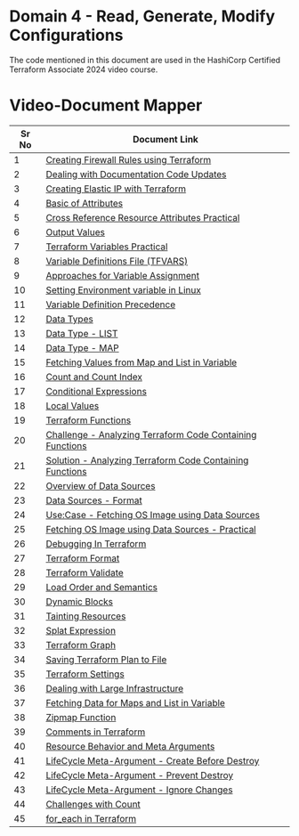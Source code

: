 # Domain 4 - Read, Generate, Modify Configurations

The code mentioned in this document are used in the HashiCorp Certified Terraform Associate 2024 video course.


# Video-Document Mapper

| Sr No | Document Link |
| ------ | ------ |
| 1 | [Creating Firewall Rules using Terraform][PlDa] |
| 2 | [Dealing with Documentation Code Updates][PlDb] |
| 3 | [Creating Elastic IP with Terraform][PlDc] |
| 4 | [Basic of Attributes][PlDd] |
| 5 | [Cross Reference Resource Attributes Practical][PlDe] |
| 6 | [Output Values][PlDf] |
| 7 | [Terraform Variables Practical][PlDg] |
| 8 | [Variable Definitions File (TFVARS)][PlDh] |
| 9 | [Approaches for Variable Assignment][PlDi] |
| 10 | [Setting Environment variable in Linux][PlDj] |
| 11 | [Variable Definition Precedence][PlDk] |
| 12 | [Data Types][PlDl] |
| 13 | [Data Type - LIST][PlDm] |
| 14 | [Data Type - MAP][PlDn] |
| 15 | [Fetching Values from Map and List in Variable][PlDn2] |
| 16 | [Count and Count Index][PlDo] |
| 17 | [Conditional Expressions][PlDp] |
| 18 | [Local Values][PlDq] |
| 19 | [Terraform Functions][PlDr] |
| 20 | [Challenge - Analyzing Terraform Code Containing Functions][PlDr2] |
| 21 | [Solution - Analyzing Terraform Code Containing Functions][PlDr3] |
| 22 | [Overview of Data Sources][PlDs] |
| 23 | [Data Sources - Format][PlDs1] |
| 24 | [Use:Case - Fetching OS Image using Data Sources][PlDs2] |
| 25 | [Fetching OS Image using Data Sources - Practical][PlDs3] |
| 26 | [Debugging In Terraform][PlDt] |
| 27 | [Terraform Format][PlDu] |
| 28 | [Terraform Validate][PlDv] |
| 29 | [Load Order and Semantics][PlDw] |
| 30 | [Dynamic Blocks][PlDx] |
| 31 | [Tainting Resources][PlDy] |
| 32 | [Splat Expression][PlDz] |
| 33 | [Terraform Graph][PlEa] |
| 34 | [Saving Terraform Plan to File][PlEb] |
| 35 | [Terraform Settings][PlEc] |
| 36 | [Dealing with Large Infrastructure][PlEe] |
| 37 | [Fetching Data for Maps and List in Variable][PlEf] |
| 38 | [Zipmap Function][PlEg] |
| 39 | [Comments in Terraform][PlEh] |
| 40 | [Resource Behavior and Meta Arguments][PlEi] |
| 41 | [LifeCycle Meta-Argument - Create Before Destroy][PlEj] |
| 42 | [LifeCycle Meta-Argument - Prevent Destroy][PlEk] |
| 43 | [LifeCycle Meta-Argument - Ignore Changes][PlEl] |
| 44 | [Challenges with Count][PlEm] |
| 45 | [for_each in Terraform][PlEn] |

[PlDa]: <./firewall.md>
[PlDb]: <./doc-code-changes.md>
[PlDc]: <./eip.md>
[PlDd]: <./attributes.md>
[PlDe]: <./cross-reference-attributes.md>
[PlDf]: <./output-values.md>
[PlDg]: <./terraform-variables.md>
[PlDh]: <./tfvars.md>
[PlDi]: <./variable-assignment.md>
[PlDj]: <./env-variable-assignment.md>
[PlDk]: <./variable-precedence.md>
[PlDl]: <./data-types.md>
[PlDm]: <./list-data-type.md>
[PlDn]: <./map-data-type.md>
[PlDn2]: <./fetch-values-variables.tf>
[PlDo]: <./counte-parameter.md>
[PlDp]: <./conditional.md>
[PlDq]: <./local-values.md>
[PlDr]: <./functions.md>
[PlDr2]: <./challenge-functions.md>
[PlDr3]: <./solution-functions.md>
[PlDs]: <./data-sources.md>
[PlDs1]: <./data-source-format.md>
[PlDs2]: <./fetch-ami-data-source-usecase.md>
[PlDs3]: <./fetch-ami-data-source-practical.md>
[PlDt]: <./debugging.md>
[PlDu]: <./terraform-format.md>
[PlDv]: <./terraform-validate.md>
[PlDw]: <./dynamic-block.md>
[PlDx]: <./load-order.md>
[PlDy]: <./taint.md>
[PlDz]: <./splat-expression.md>
[PlEa]: <./graph.md>
[PlEb]: <./plan-to-file.md>
[PlEc]: <./settings.md>
[PlEe]: <./large-infra.md>
[PlEf]: <./fetch-values-variables.tf>
[PlEg]: <./zipmap.md>
[PlEh]: <./tf-comments.tf>
[PlEi]: <./meta-argument.md>
[PlEj]: <./create-before-destroy.md>
[PlEk]: <./prevent-destroy.md>
[PlEl]: <./ignore-changes.md>
[PlEm]: <./challenge-count.md>
[PlEn]: <./for_each.md>

